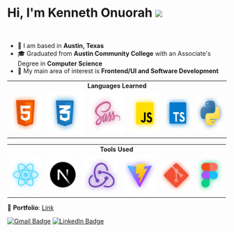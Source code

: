 <h1 align="left">Hi, I'm Kenneth Onuorah <img src="https://raw.githubusercontent.com/MartinHeinz/MartinHeinz/master/wave.gif" width="30px"></h1>

<br>

- 🌆 I am based in **Austin, Texas**
- 🎓 Graduated from **Austin Community College** with an Associate's Degree in **Computer Science**
- 🎯 My main area of interest is **Frontend/UI and Software Development**

<table align="center">
  <tr>
    <td colspan="6" align="center">
      <strong>
        Languages Learned
      </strong>
    </td>
  </tr>
  <tr>
    <td>
       <img src="https://github.com/KennethOnuorah/KennethOnuorah/blob/main/images/html.png" height="80px"/>
    </td>
    <td>
      <img src="https://github.com/KennethOnuorah/KennethOnuorah/blob/main/images/css.png" height="100px"/>
    </td>
    <td>
      <img src="https://github.com/KennethOnuorah/KennethOnuorah/blob/main/images/sass.png" height="90px"/>
    </td>
    <td>
      <img src="https://github.com/KennethOnuorah/KennethOnuorah/blob/main/images/js.png" height="90px"/>
    </td>
    <td>
      <img src="https://github.com/KennethOnuorah/KennethOnuorah/blob/main/images/ts.png" height="70px"/>
    </td>
    <td>
      <img src="https://github.com/KennethOnuorah/KennethOnuorah/blob/main/images/py.png" height="85px"/>
    </td>
  </tr>
</table>
<table align="center">
  <tr>
    <td colspan="6" align="center">
      <strong>
        Tools Used
      </strong>
    </td>
  </tr>
  <tr>
    <td>
       <img src="https://github.com/KennethOnuorah/KennethOnuorah/blob/main/images/react.png" height="80px"/>
    </td>
    <td>
       <img src="https://github.com/KennethOnuorah/KennethOnuorah/blob/main/images/next.png" height="75px"/>
    </td>
    <td>
      <img src="https://github.com/KennethOnuorah/KennethOnuorah/blob/main/images/redux.png" height="90px"/>
    </td>
    <td>
      <img src="https://github.com/KennethOnuorah/KennethOnuorah/blob/main/images/vite.png" height="90px"/>
    </td>
    <td>
      <img src="https://github.com/KennethOnuorah/KennethOnuorah/blob/main/images/git.png" height="75px"/>
    </td>
    <td>
      <img src="https://github.com/KennethOnuorah/KennethOnuorah/blob/main/images/fig.png" height="75px"/>
    </td>
  </tr>
</table>

💼 **Portfolio**: [Link](https://kenneth-o-portfolio.netlify.app)

[![Gmail Badge](https://img.shields.io/badge/Gmail-D14836?style=flat&logo=gmail&logoColor=white&color=red)](mailto:kenneth4832@gmail.com) [![LinkedIn Badge](https://img.shields.io/badge/LinkedIn-Profile-informational?style=flat&logo=linkedin&logoColor=white&color=0D76A8)](https://www.linkedin.com/in/kenneth-onuorah-64640419b/)


<!--
**KennethOnuorah/KennethOnuorah** is a ✨ _special_ ✨ repository because its `README.md` (this file) appears on your GitHub profile.

Here are some ideas to get you started:

- 🔭 I’m currently working on ...
- 🌱 I’m currently learning ...
- 👯 I’m looking to collaborate on ...
- 🤔 I’m looking for help with ...
- 💬 Ask me about ...
- 📫 How to reach me: ...
- 😄 Pronouns: ...
- ⚡ Fun fact: ...
-->
